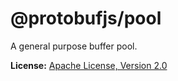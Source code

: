 @protobufjs/pool
================
A general purpose buffer pool.

**License:** [Apache License, Version 2.0](http://www.apache.org/licenses/LICENSE-2.0.html)